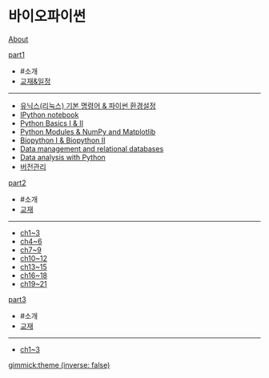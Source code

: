 # 바이오파이썬

[About](doc/intro.md)

[part1]()

  * #소개
  * [교재&일정](doc/part1/intro.md)
  ----------
  * [유닉스(리눅스) 기본 명령어 & 파이썬 환경설정](doc/part1/d01.md)
  * [IPython notebook](doc/part1/d02.md)
  * [Python Basics I & II](doc/part1/d03.md)
  * [Python Modules & NumPy and Matplotlib](doc/part1/d04.md)
  * [Biopython I & Biopython II](doc/part1/d05.md)
  * [Data  management and relational databases](doc/part1/d06.md)
  * [Data analysis with Python](doc/part1/d07.md)
  * [버전관리](doc/part1/d08.md)


[part2]()

  * #소개
  * [교재](doc/part2/intro.md)
  ----------
  * [ch1~3](doc/part2/d01.md)
  * [ch4~6](doc/part2/d02.md)
  * [ch7~9](doc/part2/d03.md)
  * [ch10~12](doc/part2/d04.md)
  * [ch13~15](doc/part2/d05.md)
  * [ch16~18](doc/part2/d06.md)
  * [ch19~21](doc/part2/d07.md)


[part3]()

  * #소개
  * [교재](doc/part3/intro.md)
  ----------
  * [ch1~3](doc/part3/d01.md)


[gimmick:theme (inverse: false)](cerulean)
